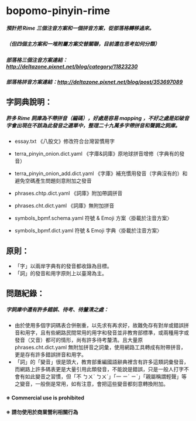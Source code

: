 # bopomo-pinyin-rime
##### 預計把 Rime 三個注音方案和一個拼音方案，從部落格轉移過來。
##### （但四個主方案和一堆附屬方案交替關聯，目前還在思考如何分類）
##### 部落格三個注音方案連結：http://deltazone.pixnet.net/blog/category/11823230
##### 部落格拼音方案連結：http://deltazone.pixnet.net/blog/post/353697089

## 字詞典說明：
##### 許多 Rime 詞庫為不帶拼音（編碼），好處是容易 mapping ，不好之處是如破音字會出現在不該為此發音之選單中，整理二十九萬多字帶拼音和聲調之詞庫。
- essay.txt 《八股文》修改符合台灣習慣用字

- terra_pinyin_onion.dict.yaml 《字庫&詞庫》原地球拼音增修（字典有的發音）
- terra_pinyin_onion_add.dict.yaml 《字庫》補充慣用發音（字典沒有的）和避免空碼產生問題刻意附加之發音
- phrases.chtp.dict.yaml 《詞庫》附加帶調拼音
- phrases.cht.dict.yaml 《詞庫》無附加拼音

- symbols_bpmf.schema.yaml  符號 & Emoji 方案〈掛載於注音方案〉
- symbols_bpmf.dict.yaml  符號 & Emoji 字典〈掛載於注音方案〉

## 原則：
- 「字」以兩岸字典有的發音都收錄為目標。
- 「詞」的發音和用字原則上以臺灣為主。

## 問題紀錄：
##### 字詞庫中還有許多錯誤、待考、待釐清之處：
- 由於使用多個字詞碼表合併刪重，以先求有再求好，故難免存有對岸或錯誤拼音和用字，且有些網路民間常用的用字和發音並非教育部標準，或兩種用字或發音（又音）都可的情形，尚有許多待考釐清。且大量原 phrases.cht.dict.yaml 無附加拼音之詞彙，使用網路工具轉成有附帶拼音，更是存有許多錯誤拼音和用字。
- 「詞」的「變音」很是頭大，教育部重編國語辭典裡含有許多這類詞彙發音，而網路上許多碼表更是大量引用此類發音，不能說是錯誤，只是一般人打字不會有如此變音之習慣，但「不 ㄅㄨˋ ㄅㄨˊ」「一 ㄧˊ ㄧˋ」「親屬稱謂輕聲」等之變音，一般倒是常用，如有注意，會把這些變音都刻意轉換附加。

#### ※ Commercial use is prohibited
#### ※ 請勿使用於商業營利相關行為
